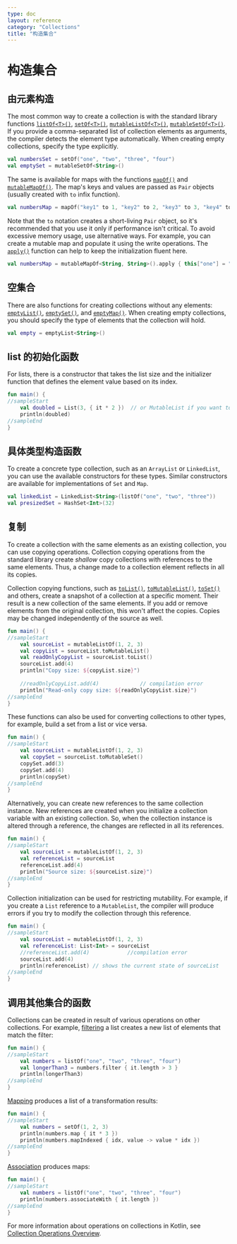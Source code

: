 ```yaml
---
type: doc
layout: reference
category: "Collections"
title: "构造集合"
---
```


# 构造集合

## 由元素构造

The most common way to create a collection is with the standard library functions [`listOf<T>()`](https://kotlinlang.org/api/latest/jvm/stdlib/kotlin.collections/list-of.html), [`setOf<T>()`](https://kotlinlang.org/api/latest/jvm/stdlib/kotlin.collections/set-of.html), [`mutableListOf<T>()`](https://kotlinlang.org/api/latest/jvm/stdlib/kotlin.collections/mutable-list-of.html), [`mutableSetOf<T>()`](https://kotlinlang.org/api/latest/jvm/stdlib/kotlin.collections/mutable-set-of.html).
If you provide a comma-separated list of collection elements as arguments, the compiler detects the element type automatically.  When creating empty collections, specify the type explicitly.

<div class="sample" markdown="1" theme="idea" data-highlight-only>

```kotlin
val numbersSet = setOf("one", "two", "three", "four")
val emptySet = mutableSetOf<String>()
```
</div>

The same is available for maps with the functions [`mapOf()`](https://kotlinlang.org/api/latest/jvm/stdlib/kotlin.collections/map-of.html) and [`mutableMapOf()`](https://kotlinlang.org/api/latest/jvm/stdlib/kotlin.collections/mutable-map-of.html). The map's keys and values are passed as `Pair` objects (usually created with `to` infix function).

<div class="sample" markdown="1" theme="idea" data-highlight-only>

```kotlin
val numbersMap = mapOf("key1" to 1, "key2" to 2, "key3" to 3, "key4" to 1)
```
</div>

Note that the `to` notation creates a short-living `Pair` object, so it's recommended that you use it only if performance isn't critical.
To avoid excessive memory usage, use alternative ways. For example, you can create a mutable map and populate it using the write operations.
The [`apply()`](scope-functions.html#apply) function can help to keep the initialization fluent here.

<div class="sample" markdown="1" theme="idea" data-highlight-only>

```kotlin
val numbersMap = mutableMapOf<String, String>().apply { this["one"] = "1"; this["two"] = "2" }
```
</div>

## 空集合

There are also functions for creating collections without any elements: [`emptyList()`](https://kotlinlang.org/api/latest/jvm/stdlib/kotlin.collections/empty-list.html), [`emptySet()`](https://kotlinlang.org/api/latest/jvm/stdlib/kotlin.collections/empty-set.html), and [`emptyMap()`](https://kotlinlang.org/api/latest/jvm/stdlib/kotlin.collections/empty-map.html).
When creating empty collections, you should specify the type of elements that the collection will hold.

<div class="sample" markdown="1" theme="idea" data-highlight-only>

```kotlin
val empty = emptyList<String>()
```
</div>

## list 的初始化函数

For lists, there is a constructor that takes the list size and the initializer function that defines the element value based on its index.

<div class="sample" markdown="1" theme="idea" data-min-compiler-version="1.3">

```kotlin
fun main() {
//sampleStart
    val doubled = List(3, { it * 2 })  // or MutableList if you want to change its content later
    println(doubled)
//sampleEnd
}
```
</div>

## 具体类型构造函数

To create a concrete type collection, such as an `ArrayList` or `LinkedList`, you can use the available constructors for these types.
Similar constructors are available for implementations of `Set` and `Map`.

<div class="sample" markdown="1" theme="idea" data-highlight-only>

```kotlin
val linkedList = LinkedList<String>(listOf("one", "two", "three"))
val presizedSet = HashSet<Int>(32)
```
</div>

## 复制

To create a collection with the same elements as an existing collection, you can use copying operations. Collection copying operations from the standard library create _shallow_ copy collections with references to the same elements.
Thus, a change made to a collection element reflects in all its copies. 

Collection copying functions, such as [`toList()`](https://kotlinlang.org/api/latest/jvm/stdlib/kotlin.collections/to-list.html), [`toMutableList()`](https://kotlinlang.org/api/latest/jvm/stdlib/kotlin.collections/to-mutable-list.html), [`toSet()`](https://kotlinlang.org/api/latest/jvm/stdlib/kotlin.collections/to-set.html) and others, create a snapshot of a collection at a specific moment.
Their result is a new collection of the same elements.
If you add or remove elements from the original collection, this won't affect the copies. Copies may be changed independently of the source as well.

<div class="sample" markdown="1" theme="idea" data-min-compiler-version="1.3">

```kotlin
fun main() {
//sampleStart
    val sourceList = mutableListOf(1, 2, 3)
    val copyList = sourceList.toMutableList()
    val readOnlyCopyList = sourceList.toList()
    sourceList.add(4)
    println("Copy size: ${copyList.size}")   
    
    //readOnlyCopyList.add(4)             // compilation error
    println("Read-only copy size: ${readOnlyCopyList.size}")
//sampleEnd
}
```
</div>

These functions can also be used for converting collections to other types, for example, build a set from a list or vice versa.

<div class="sample" markdown="1" theme="idea" data-min-compiler-version="1.3">

```kotlin
fun main() {
//sampleStart
    val sourceList = mutableListOf(1, 2, 3)    
    val copySet = sourceList.toMutableSet()
    copySet.add(3)
    copySet.add(4)    
    println(copySet)
//sampleEnd
}
```
</div>

Alternatively, you can create new references to the same collection instance. New references are created when you initialize a collection variable with an existing collection.
So, when the collection instance is altered through a reference, the changes are reflected in all its references.

<div class="sample" markdown="1" theme="idea" data-min-compiler-version="1.3">

```kotlin
fun main() {
//sampleStart
    val sourceList = mutableListOf(1, 2, 3)
    val referenceList = sourceList
    referenceList.add(4)
    println("Source size: ${sourceList.size}")
//sampleEnd
}
```
</div>

Collection initialization can be used for restricting mutability. For example, if you create a `List` reference to a `MutableList`, the compiler will produce errors if you try to modify the collection through this reference.

<div class="sample" markdown="1" theme="idea" data-min-compiler-version="1.3">

```kotlin
fun main() {
//sampleStart 
    val sourceList = mutableListOf(1, 2, 3)
    val referenceList: List<Int> = sourceList
    //referenceList.add(4)            //compilation error
    sourceList.add(4)
    println(referenceList) // shows the current state of sourceList
//sampleEnd
}
```
</div>

## 调用其他集合的函数

Collections can be created in result of various operations on other collections. For example, [filtering](collection-filtering.html) a list creates a new list of elements that match the filter:

<div class="sample" markdown="1" theme="idea" data-min-compiler-version="1.3">

```kotlin
fun main() {
//sampleStart 
    val numbers = listOf("one", "two", "three", "four")  
    val longerThan3 = numbers.filter { it.length > 3 }
    println(longerThan3)
//sampleEnd
}
```
</div>

[Mapping](collection-transformations.html#映射) produces a list of a transformation results:

<div class="sample" markdown="1" theme="idea" data-min-compiler-version="1.3">

```kotlin
fun main() {
//sampleStart 
    val numbers = setOf(1, 2, 3)
    println(numbers.map { it * 3 })
    println(numbers.mapIndexed { idx, value -> value * idx })
//sampleEnd
}
```
</div>

[Association](collection-transformations.html#关联) produces maps:

<div class="sample" markdown="1" theme="idea" data-min-compiler-version="1.3">

```kotlin
fun main() {
//sampleStart
    val numbers = listOf("one", "two", "three", "four")
    println(numbers.associateWith { it.length })
//sampleEnd
}
```
</div>

For more information about operations on collections in Kotlin, see [Collection Operations Overview](collection-operations.html).

